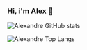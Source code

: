 ### Hi, i'm Alex 👋

<!-- 
![Readme Card](https://github-readme-stats.vercel.app/api/pin/?username=aemendes&repo=chat-app-react)
-->

![Alexandre GitHub stats](https://github-readme-stats.vercel.app/api?username=aemendes)

![Alexandre Top Langs](https://github-readme-stats.vercel.app/api/top-langs/?username=aemendes)


<!--
**aemendes/aemendes** is a ✨ _special_ ✨ repository because its `README.md` (this file) appears on your GitHub profile.

Here are some ideas to get you started:

- 🔭 I’m currently working on ...
- 🌱 I’m currently learning ...
- 👯 I’m looking to collaborate on ...
- 🤔 I’m looking for help with ...
- 💬 Ask me about ...
- 📫 How to reach me: ...
- 😄 Pronouns: ...
- ⚡ Fun fact: ...
-->
